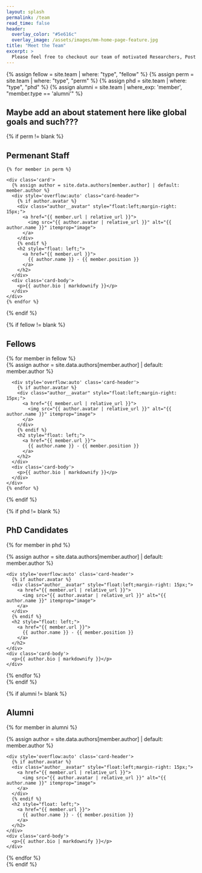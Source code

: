 ```yaml
---
layout: splash
permalink: /team
read_time: false
header:
  overlay_color: "#5e616c"
  overlay_image: /assets/images/mm-home-page-feature.jpg
title: "Meet the Team"
excerpt: >
  Please feel free to checkout our team of motivated Researchers, Post Doc's, PhD Student's and Engineers
---
```


{% assign fellow = site.team | where: "type", "fellow" %}
{% assign perm = site.team | where: "type", "perm" %}
{% assign phd = site.team | where: "type", "phd" %}
{% assign alumni = site.team | where_exp: 'member', "member.type == 'alumni'" %}

<h2>Maybe add an about statement here like global goals and such???</h2>

<div itemscope itemtype="https://schema.org/Person">

  {% if perm != blank %}

  <div class='card-list'>
    <h2>Permenant Staff</h2>

    {% for member in perm %}

    <div class='card'>
      {% assign author = site.data.authors[member.author] | default: member.author %}
      <div style='overflow:auto' class="card-header">
        {% if author.avatar %}
        <div class="author__avatar" style="float:left;margin-right: 15px;">
          <a href="{{ member.url | relative_url }}">
            <img src="{{ author.avatar | relative_url }}" alt="{{ author.name }}" itemprop="image">
          </a>
        </div>
        {% endif %}
        <h2 style="float: left;">
          <a href="{{ member.url }}">
            {{ author.name }} - {{ member.position }}
          </a>
        </h2>
      </div>
      <div class='card-body'>
        <p>{{ author.bio | markdownify }}</p>
      </div>
    </div>
    {% endfor %}
  </div>
  {% endif %}

  {% if fellow != blank %}

  <h2>Fellows</h2>
  <div class='card-list'>
    {% for member in fellow %}
    <div class='card'>
      {% assign author = site.data.authors[member.author] | default: member.author %}

      <div style='overflow:auto' class='card-header'>
        {% if author.avatar %}
        <div class="author__avatar" style="float:left;margin-right: 15px;">
          <a href="{{ member.url | relative_url }}">
            <img src="{{ author.avatar | relative_url }}" alt="{{ author.name }}" itemprop="image">
          </a>
        </div>
        {% endif %}
        <h2 style="float: left;">
          <a href="{{ member.url }}">
            {{ author.name }} - {{ member.position }}
          </a>
        </h2>
      </div>
      <div class='card-body'>
        <p>{{ author.bio | markdownify }}</p>
      </div>
    </div>
    {% endfor %}
  </div>
{% endif %}

{% if phd != blank %}

<div class='card-list'>
  <h2>PhD Candidates</h2>

  {% for member in phd %}
  <div class='card'>
    {% assign author = site.data.authors[member.author] | default: member.author %}

    <div style='overflow:auto' class='card-header'>
      {% if author.avatar %}
      <div class="author__avatar" style="float:left;margin-right: 15px;">
        <a href="{{ member.url | relative_url }}">
          <img src="{{ author.avatar | relative_url }}" alt="{{ author.name }}" itemprop="image">
        </a>
      </div>
      {% endif %}
      <h2 style="float: left;">
        <a href="{{ member.url }}">
          {{ author.name }} - {{ member.position }}
        </a>
      </h2>
    </div>
    <div class='card-body'>
      <p>{{ author.bio | markdownify }}</p>
    </div>
  </div>
  {% endfor %}
</div>
{% endif %}

{% if alumni != blank %}

<div class='card-list'>
  <h2>Alumni</h2>

  {% for member in alumni %}
  <div class='card'>
    {% assign author = site.data.authors[member.author] | default: member.author %}

    <div style='overflow:auto' class='card-header'>
      {% if author.avatar %}
      <div class="author__avatar" style="float:left;margin-right: 15px;">
        <a href="{{ member.url | relative_url }}">
          <img src="{{ author.avatar | relative_url }}" alt="{{ author.name }}" itemprop="image">
        </a>
      </div>
      {% endif %}
      <h2 style="float: left;">
        <a href="{{ member.url }}">
          {{ author.name }} - {{ member.position }}
        </a>
      </h2>
    </div>
    <div class='card-body'>
      <p>{{ author.bio | markdownify }}</p>
    </div>
  </div>
  {% endfor %}
</div>
{% endif %}

</div>